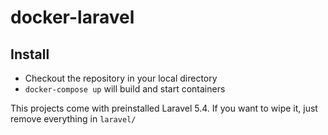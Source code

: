 # docker-laravel

## Install

* Checkout the repository in your local directory
* `docker-compose up` will build and start containers

This projects come with preinstalled Laravel 5.4. If you want to wipe it, just remove everything in `laravel/`
